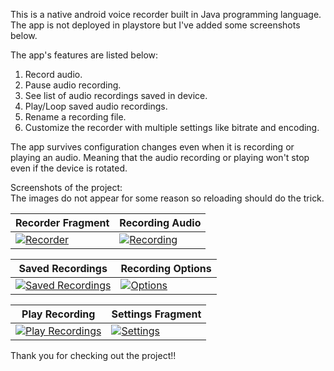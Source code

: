 This is a native android voice recorder built in Java programming language. The app is not deployed in playstore but I've added some screenshots below.

The app's features are listed below:
 1. Record audio.
 2. Pause audio recording.
 3. See list of audio recordings saved in device.
 4. Play/Loop saved audio recordings. 
 5. Rename a recording file.
 6. Customize the recorder with multiple settings like bitrate and encoding.

The app survives configuration changes even when it is recording or playing an audio. Meaning that the audio recording or playing won't stop even if the device is rotated.

Screenshots of the project: <br/>
The images do not appear for some reason so reloading should do the trick.

| Recorder Fragment | Recording Audio |
|--|--|
| <a href="https://drive.google.com/uc?export=view&id=1aBn5tY_jMSSY1bR5e79lycEXQTF2Bpk4">![Recorder](https://drive.google.com/uc?export=view&id=1aBn5tY_jMSSY1bR5e79lycEXQTF2Bpk4) </a> | <a href="https://drive.google.com/uc?export=view&id=1jbzM-W4OZpuWymSCl_iR6qcp1x4CPWJz">![Recording](https://drive.google.com/uc?export=view&id=1jbzM-W4OZpuWymSCl_iR6qcp1x4CPWJz)</a> |

| Saved Recordings| Recording Options|
|--|--|
| <a href="https://drive.google.com/uc?export=view&id=1PB_1tx2yVliNbT39KtkI_KtC038To7YS">![Saved Recordings](https://drive.google.com/uc?export=view&id=1PB_1tx2yVliNbT39KtkI_KtC038To7YS) </a> | <a href="https://drive.google.com/uc?export=view&id=1NGNFqpKpmmWEudTypy4ZNAZaQisotRnn">![Options](https://drive.google.com/uc?export=view&id=1NGNFqpKpmmWEudTypy4ZNAZaQisotRnn)</a> |


| Play Recording| Settings Fragment|
|--|--|
| <a href="https://drive.google.com/uc?export=view&id=1CuvGeZT_UqfNIXPQsb1JgysKifPO7Fi3">![Play Recordings](https://drive.google.com/uc?export=view&id=1CuvGeZT_UqfNIXPQsb1JgysKifPO7Fi3) </a> | <a href="https://drive.google.com/uc?export=view&id=1F9nmrUN2J6UR1gxTLusxVipYbze_Zkmz">![Settings](https://drive.google.com/uc?export=view&id=1F9nmrUN2J6UR1gxTLusxVipYbze_Zkmz)</a> |

Thank you for checking out the project!!
